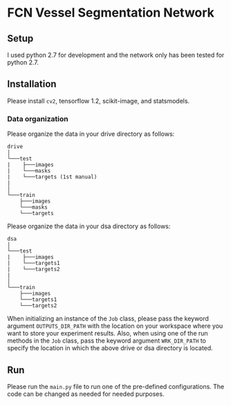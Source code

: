 # FCN Vessel Segmentation Network

## Setup

I used python 2.7 for development and the network only has been tested for python 2.7.

## Installation

Please install `cv2`, tensorflow 1.2, scikit-image, and statsmodels.

### Data organization

Please organize the data in your drive directory as follows:

```
drive
│
└───test
|    ├───images
|    └───masks
|    └───targets (1st manual)
|
│
└───train
    ├───images
    └───masks
    └───targets
```
Please organize the data in your dsa directory as follows:

```
dsa
│
└───test
|    ├───images
|    └───targets1
|    └───targets2
|
│
└───train
    ├───images
    └───targets1
    └───targets2
```
When initializing an instance of the `Job` class, please pass the keyword argument `OUTPUTS_DIR_PATH` with the location
on your workspace where you want to store your experiment results. Also, when using one of the run methods in the `Job`
class, pass the keyword argument `WRK_DIR_PATH` to specify the location in which the above drive or dsa directory is
located.

## Run
Please run the `main.py` file to run one of the pre-defined configurations. The code can be changed as needed for needed
purposes.